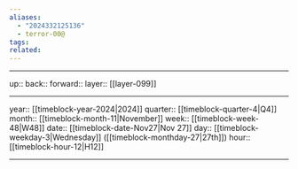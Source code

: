 ```yaml
---
aliases:
  - "2024332125136"
  - terror-00@
tags: 
related:
---
```




***

up:: 
back:: 
forward:: 
layer:: [[layer-099]]

***

year:: [[timeblock-year-2024|2024]]
quarter:: [[timeblock-quarter-4|Q4]]
month:: [[timeblock-month-11|November]]
week:: [[timeblock-week-48|W48]]
date:: [[timeblock-date-Nov27|Nov 27]]
day:: [[timeblock-weekday-3|Wednesday]] ([[timeblock-monthday-27|27th]])
hour:: [[timeblock-hour-12|H12]]

***
